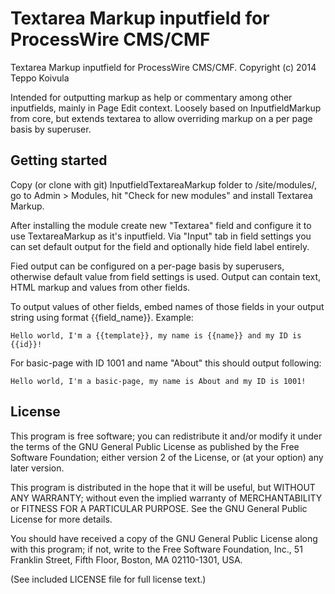 Textarea Markup inputfield for ProcessWire CMS/CMF
==================================================

Textarea Markup inputfield for ProcessWire CMS/CMF.
Copyright (c) 2014 Teppo Koivula

Intended for outputting markup as help or commentary among other inputfields,
mainly in Page Edit context. Loosely based on InputfieldMarkup from core, but
extends textarea to allow overriding markup on a per page basis by superuser.

## Getting started

Copy (or clone with git) InputfieldTextareaMarkup folder to /site/modules/, go
to Admin > Modules, hit "Check for new modules" and install Textarea Markup.

After installing the module create new "Textarea" field and configure it to use
TextareaMarkup as it's inputfield. Via "Input" tab in field settings you can
set default output for the field and optionally hide field label entirely.

Fied output can be configured on a per-page basis by superusers, otherwise
default value from field settings is used. Output can contain text, HTML
markup and values from other fields.

To output values of other fields, embed names of those fields in your output
string using format {{field_name}}. Example:

`Hello world, I'm a {{template}}, my name is {{name}} and my ID is {{id}}!`

For basic-page with ID 1001 and name "About" this should output following:

`Hello world, I'm a basic-page, my name is About and my ID is 1001!`

## License

This program is free software; you can redistribute it and/or
modify it under the terms of the GNU General Public License
as published by the Free Software Foundation; either version 2
of the License, or (at your option) any later version.

This program is distributed in the hope that it will be useful,
but WITHOUT ANY WARRANTY; without even the implied warranty of
MERCHANTABILITY or FITNESS FOR A PARTICULAR PURPOSE.  See the
GNU General Public License for more details.

You should have received a copy of the GNU General Public License
along with this program; if not, write to the Free Software
Foundation, Inc., 51 Franklin Street, Fifth Floor, Boston, MA  02110-1301, USA.

(See included LICENSE file for full license text.)